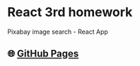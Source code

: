 # React 3rd homework

Pixabay image search - React App


## 🌐 [GitHub Pages](https://pawelpalasinski.github.io/goit-react-hw-03-image-finder/)
